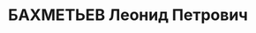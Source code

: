 ---
title: БАХМЕТЬЕВ Леонид Петрович
description: "Род. в 1902, Тамбовская обл., Сосновский р-н, с. Отъясы, член ВКП(б)\
  \ с 1919 по 1937. Начальник политотдела 81 авиабригады \n  Приговор: ВК ВС СССР,\
  \ 25.12.1937 – ВМН"
---
